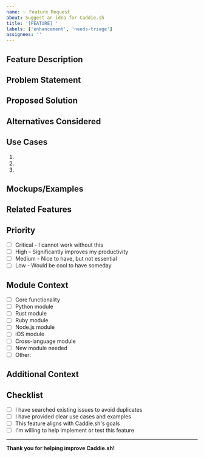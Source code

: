 ```yaml
---
name: ✨ Feature Request
about: Suggest an idea for Caddie.sh
title: '[FEATURE] '
labels: ['enhancement', 'needs-triage']
assignees: ''
---
```


## Feature Description
<!-- A clear and concise description of the feature you'd like to see -->

## Problem Statement
<!-- A clear and concise description of what problem this feature would solve -->
<!-- For example: "I'm always frustrated when..." -->

## Proposed Solution
<!-- A clear and concise description of how you envision this feature working -->
<!-- Include any specific implementation details you have in mind -->

## Alternatives Considered
<!-- A clear and concise description of any alternative solutions or features you've considered -->

## Use Cases
<!-- Describe specific scenarios where this feature would be useful -->
1. 
2. 
3. 

## Mockups/Examples
<!-- If applicable, add mockups, screenshots, or examples of similar features in other tools -->

## Related Features
<!-- Does this feature relate to any existing Caddie.sh functionality? -->
<!-- Does it integrate with any specific modules? -->

## Priority
<!-- How important is this feature to your workflow? -->
- [ ] Critical - I cannot work without this
- [ ] High - Significantly improves my productivity
- [ ] Medium - Nice to have, but not essential
- [ ] Low - Would be cool to have someday

## Module Context
<!-- Which Caddie.sh module would this feature belong to? -->
- [ ] Core functionality
- [ ] Python module
- [ ] Rust module
- [ ] Ruby module
- [ ] Node.js module
- [ ] iOS module
- [ ] Cross-language module
- [ ] New module needed
- [ ] Other: 

## Additional Context
<!-- Add any other context, screenshots, or information about the feature request here -->

## Checklist
<!-- Please check the boxes that apply -->
- [ ] I have searched existing issues to avoid duplicates
- [ ] I have provided clear use cases and examples
- [ ] This feature aligns with Caddie.sh's goals
- [ ] I'm willing to help implement or test this feature

---

**Thank you for helping improve Caddie.sh!**